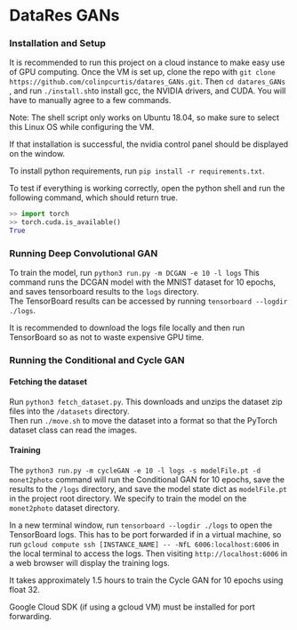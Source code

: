 # DataRes GANs


### Installation and Setup

It is recommended to run this project on a cloud instance to make easy use of GPU computing.  Once the VM is set up, clone
the repo with ```git clone https://github.com/colinpcurtis/datares_GANs.git```.  Then ```cd datares_GANs``` , 
and run ```./install.sh```to install gcc, the NVIDIA drivers, and CUDA.  You will have to manually agree 
to a few commands.  

Note: The shell script only works on Ubuntu 18.04, so make sure to select this Linux OS while
configuring the VM.

If that installation is successful, the nvidia control panel should be displayed on the window.  

To install python requirements, run ```pip install -r requirements.txt```.  

To test if everything is working correctly, open the python shell and run the following command, which should return
true.
```python
>> import torch
>> torch.cuda.is_available()
True
```

### Running Deep Convolutional GAN
To train the model, run 
```python3 run.py -m DCGAN -e 10 -l logs```
This command runs the DCGAN model with the MNIST dataset for 10 epochs, 
and saves tensorboard results to the ```logs``` directory.  
The TensorBoard results can be accessed by running ```tensorboard --logdir ./logs```.

It is recommended to download the logs file locally and then run TensorBoard so as not to waste expensive GPU time.

### Running the Conditional and Cycle GAN

#### Fetching the dataset 
Run ```python3 fetch_dataset.py```.  This downloads and unzips the dataset zip files into the ```/datasets``` directory.   
Then run ```./move.sh``` to move the dataset into a format so that the PyTorch dataset class can read 
the images.  

#### Training
The ```python3 run.py -m cycleGAN -e 10 -l logs -s modelFile.pt -d monet2photo``` command will run the Conditional GAN for 10 epochs, 
save the results to the ```/logs``` directory, and save the model state dict as ```modelFile.pt``` in the project root
directory.  We specify to train the model on the ```monet2photo``` dataset directory.  

In a new terminal window, run ```tensorboard --logdir ./logs``` to open the TensorBoard logs.  This has to be 
port forwarded if in a virtual machine, so run ```gcloud compute ssh [INSTANCE_NAME] -- -NfL 6006:localhost:6006```
in the local terminal to access the logs. Then visiting ```http://localhost:6006``` in a web browser 
will display the training logs.

It takes approximately 1.5 hours to train the Cycle GAN for 10 epochs using float 32.  

Google Cloud SDK (if using a gcloud VM) must be installed for port forwarding.  
